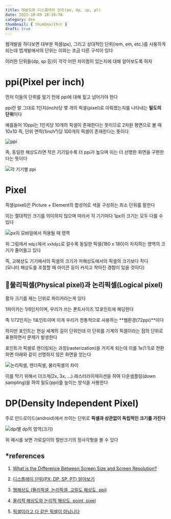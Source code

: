 ```yaml
---
title: 해상도와 디스플레이 단위(px, dp, sp, pt)
date: 2022-10-05 18:10:76
category: dev
thumbnail: { thumbnailSrc }
draft: true
---
```


웹개발을 하다보면 대부분 픽셀(px), 그리고 상대적인 단위(rem, em, etc.)를 사용하게 되는데 앱개발에서의 단위는 이와는 조금 다른 구석이 있다

이러한 단위들(dp, sp 등)이 각각 어떤 차이점이 있는지에 대해 알아보도록 하자

# ppi(Pixel per inch)

먼저 이들의 단위를 알기 전에 ppi에 대해 짚고 넘어가야 한다

ppi란 말 그대로 1인치(inch)당 몇 개의 픽셀(pixel)로 이뤄졌는지를 나타내는 **밀도의 단위**이다

예를들어 10ppi는 1인치당 10개의 픽셀이 존재한다는 뜻이므로 2차원 평면으로 볼 때 10x10 즉, 단위 면적(1inch²)당 100개의 픽셀이 존재한다는 뜻이다

![ppi](./images/resolution_and_units_03.JPG)

즉, 동일한 해상도라면 작은 기기일수록 더 ppi가 높으며 이는 더 선명한 화면을 구현한다는 뜻이다

![각 기기별 ppi](./images/resolution_and_units_04.JPG)

# Pixel

픽셀(pixel)은 Picture + Element의 합성어로 색을 구성하는 최소 단위를 말한다

이는 절대적인 크기를 의미하지 않으며 따라서 각 기기마다 1px의 크기는 모두 다를 수 있다

![px이 모바일에서 적용될 때 영역](./images/resolution_and_units_02.JPG)

위 그림에서 `mdpi`에서 `xxhdpi`로 갈수록 동일한 픽셀(180 x 180)이 차지하는 영역의 크기가 줄어들고 있다

즉, 고해상도 기기에서의 픽셀의 크기가 저해상도에서의 픽셀의 크기보다 작다<br />(모니터 해상도를 조절할 때 아이콘 등이 커지고 작아진 경험이 있을 것이다)

## 🍪물리픽셀(Physical pixel)과 논리픽셀(Logical pixel)

활자 크기를 재는 단위로 파이카라는게 있다

1파이카는 1/6인치이며, 우리가 쓰는 폰트사이즈 12포인트에 해당한다

즉 1/72인치는 1포인트이며 이게 우리가 전통적으로 사용하는 **웹환경(72ppi)**이다

하지만 포인트는 현실 세계의 길이 단위인데 이 단위를 기계의 픽셀이라는 점의 단위로 표현하면서 문제가 발생한다

포인트가 픽셀로 렌더링되는 과정(rasterization)을 거치게 되는데 이를 1x(1:1)로 전환하면 아래와 같이 선명하지 않은 화면을 얻는다

![논리픽셀, 렌더픽셀, 물리픽셀의 차이](./images/resolution_and_units_05.JPG)

이를 막기 위해서 더크게(2x, 3x, ...) 래스터라이제이션을 하여 다운샘플링(down sampling)을 하여 밀도(ppi)를 높이는 방식을 사용한다

# DP(Density Independent Pixel)

주로 안드로이드(android)에서 쓰이는 단위로 **픽셀과 상관없이 독립적인 크기를 가진다**

![dpi별 dp의 영역(크기)](./images/resolution_and_units_01.JPG)

위 예시를 보면 가로길이의 절반크기의 정사각형을 볼 수 있다

## \*references

1. [What is the Difference Between Screen Size and Screen Resolution?](https://www.itsasap.com/blog/screen-size-vs-screen-resolution)

2. [디스플레이 단위(PX, DP, SP, PT) 알아보기](https://brunch.co.kr/@zalhanilll/407)

3. [웹해상도 (물리픽셀, 논리픽셀, 고밀도 해상도, ppi)](https://abcdqbbq.tistory.com/47)

4. [물리적 해상도와 논리적 해상도, point, pixel](https://beerntv.wordpress.com/2017/02/02/물리적-해상도와-논리적-해상도-point-pixel/)

5. [픽셀이라고 다 같은 픽셀이 아닙니다](https://medium.com/@juhyoung.jung1992/픽셀이라고-다-같은-픽셀이-아닙니다-edc8bf836da2)
